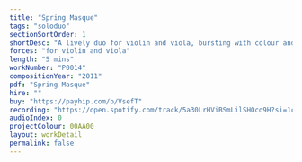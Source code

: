```yaml
---
title: "Spring Masque"
tags: "soloduo"
sectionSortOrder: 1
shortDesc: "A lively duo for violin and viola, bursting with colour and energy"
forces: "for violin and viola"
length: "5 mins"
workNumber: "P0014"
compositionYear: "2011"
pdf: "Spring Masque"
hire: ""
buy: "https://payhip.com/b/VsefT"
recording: "https://open.spotify.com/track/5a30LrHViBSmLilSHOcd9H?si=1c2ad804b6fc4528"
audioIndex: 0
projectColour: 00AA00
layout: workDetail
permalink: false
---
```


